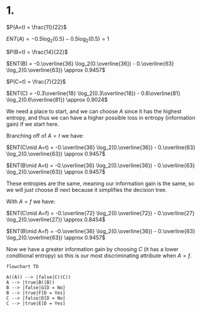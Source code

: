 # 1.

$P(A=t) = \frac{11}{22}$

$ENT(A) = -0.5\log_2(0.5) - 0.5\log_2(0.5) = 1$

$P(B=t) = \frac{14}{22}$

$ENT(B) = -0.\overline{36} \log_2(0.\overline{36}) - 0.\overline{63}
\log_2(0.\overline{63}) \approx 0.9457$

$P(C=t) = \frac{7}{22}$

$ENT(C) = -0.3\overline{18} \log_2(0.3\overline{18}) - 0.6\overline{81}
\log_2(0.6\overline{81}) \approx 0.9024$

We need a place to start, and we can choose $A$ since it has the highest
entropy, and thus we can have a higher possible loss in entropy (information
gain) if we start here.

Branching off of $A=t$ we have:

$ENT(C\mid A=t) = -0.\overline{36} \log_2(0.\overline{36}) - 0.\overline{63}
\log_2(0.\overline{63}) \approx 0.9457$

$ENT(B\mid A=t) = -0.\overline{36} \log_2(0.\overline{36}) - 0.\overline{63}
\log_2(0.\overline{63}) \approx 0.9457$

These entropies are the same, meaning our information gain is the same, so we
will just choose $B$ next because it simplifies the decision tree.

With $A=f$ we have:

$ENT(C\mid A=f) = -0.\overline{72} \log_2(0.\overline{72}) - 0.\overline{27}
\log_2(0.\overline{27}) \approx 0.8454$

$ENT(B\mid A=f) = -0.\overline{36} \log_2(0.\overline{36}) - 0.\overline{63}
\log_2(0.\overline{63}) \approx 0.9457$

Now we have a greater information gain by choosing $C$ (it has a lower
conditional entropy) so this is our most discriminating attribute when $A=f$.

```mermaid
flowchart TD

A((A)) --> |false|C((C))
A --> |true|B((B))
B --> |false|G[D = No]
B --> |true|F[D = Yes]
C --> |false|D[D = No]
C --> |true|E[D = Yes]
```
